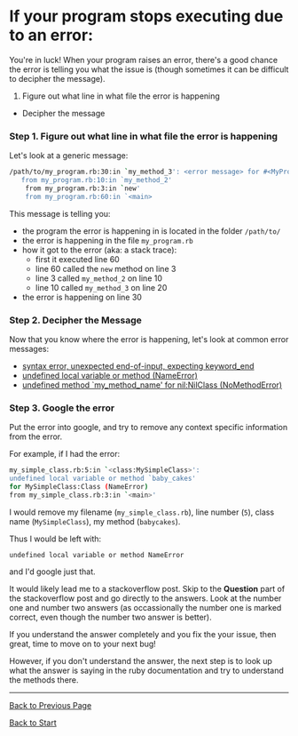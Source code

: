 # If your program stops executing due to an error:

You're in luck! When your program raises an error, there's a good chance the error is telling you what the issue is (though sometimes it can be difficult to decipher the message).

1. Figure out what line in what file the error is happening
- Decipher the message


### Step 1. Figure out what line in what file the error is happening

Let's look at a generic message:

```bash
/path/to/my_program.rb:30:in `my_method_3': <error message> for #<MyProgram:0x007fd229275440> (ErrorClass)
   from my_program.rb:10:in `my_method_2'
	from my_program.rb:3:in `new'
	from my_program.rb:60:in `<main>
```

This message is telling you:

- the program the error is happening in is located in the folder `/path/to/`
- the error is happening in the file `my_program.rb`
- how it got to the error (aka: a stack trace):
    - first it executed line 60
    - line 60 called the `new` method on line 3
    - line 3 called `my_method_2` on line 10
    - line 10 called `my_method_3` on line 20
- the error is happening on line 30

### Step 2. Decipher the Message

Now that you know where the error is happening, let's look at common error messages:

- [syntax error, unexpected end-of-input, expecting keyword_end](errors/unexpected-end.md)
- [undefined local variable or method (NameError)](errors/undefined-var-or-method.md)
- [undefined method `my\_method\_name' for nil:NilClass (NoMethodError)](errors/undefined-method-for-nil.md)


### Step 3. Google the error

Put the error into google, and try to remove any context specific information from the error.

For example, if I had the error:

```bash
my_simple_class.rb:5:in `<class:MySimpleClass>':
undefined local variable or method `baby_cakes'
for MySimpleClass:Class (NameError)
from my_simple_class.rb:3:in `<main>'
```

I would remove my filename (`my_simple_class.rb`), line number (`5`), class name (`MySimpleClass`), my method (`babycakes`).

Thus I would be left with:

`undefined local variable or method NameError`

and I'd google just that.

It would likely lead me to a stackoverflow post. Skip to the **Question** part of the stackoverflow post and go directly to the answers. Look at the number one and number two answers (as occassionally the number one is marked correct, even though the number two answer is better).

If you understand the answer completely and you fix the your issue, then great, time to move on to your next bug!

However, if you don't understand the answer, the next step is to look up what the answer is saying in the ruby documentation and try to understand the methods there.

---
[Back to Previous Page](..)

[Back to Start](https://github.com/bitmakerlabs/debugging-guide/blob/master/README.md)
